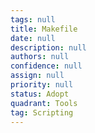 ```yaml
---
tags: null
title: Makefile
date: null
description: null
authors: null
confidence: null
assign: null
priority: null
status: Adopt
quadrant: Tools
tag: Scripting
---
```


